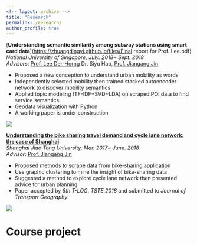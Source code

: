 ```yaml
---
<!-- layout: archive -->
title: "Research"
permalink: /research/
author_profile: true
---
```

[**Understanding semantic similarity among subway stations using smart card data**](https://zhuangdingyi.github.io/files/Final report for Prof. Lee.pdf)  
*National University of Singapore, July. 2018~ Sept. 2018*  
*Advisors*: [Prof. Lee Der-Horng](http://www.eng.nus.edu.sg/cee/people/ceeleedh/) Dr. Siyu Hao, [Prof. Jiangang Jin](http://naoce.sjtu.edu.cn/en/teachershow.aspx?info_lb=24&info_id=8&flag=2)  
  * Proposed a new conception to understand urban mobility as words  
  * Independently selected mobility then trained stacked autoencoder network to discover mobility semantics  
  * Applied topic modeling (TF-IDF+SVD+LDA) on scraped POI data to find service semantics 
  * Geodata visualization with Python 
  * A working paper is under construction  

![](http://zhuangdingyi.github.io/files/stns.gif) 

[**Understanding the bike sharing travel demand and cycle lane network: the case of Shanghai**](https://zhuangdingyi.github.io/files/2018-08-23-Pre-Bikesharing.pdf)  
*Shanghai Jiao Tong University, Mar. 2017~ June. 2018*  
*Advisor*: [Prof. Jiangang Jin](http://naoce.sjtu.edu.cn/en/teachershow.aspx?info_lb=24&info_id=8&flag=2)  
  * Proposed methods to scrape data from bike-sharing application  
  * Use graphic clustering to mine the insight of bike-sharing data  
  * Suggested a method to explore cycle lane network then presented advice for urban planning  
  * Paper accepted by *6th T-LOG*, *TSTE 2018* and submitted to *Journal of Transport Geography*  

![](http://zhuangdingyi.github.io/files/geographic_barrier.png) 

# Course project